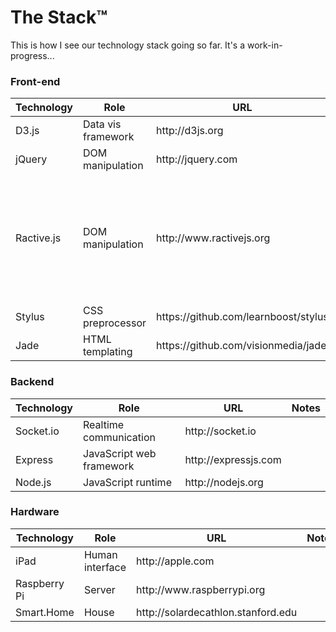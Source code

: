 # The Stack™

This is how I see our technology stack going so far. It's a work-in-progress...

### Front-end

<table>
	<thead>
		<tr>
			<th>Technology</th>
			<th>Role</th>
			<th>URL</th>
			<th>Notes</th>
		</tr>
	</thead>
	<tbody>
		<tr>
			<td>D3.js</td>
			<td>Data vis framework</td>
			<td>http://d3js.org</td>
			<td></td>
		</tr>
		<tr>
			<td>jQuery</td>
			<td>DOM manipulation</td>
			<td>http://jquery.com</td>
			<td></td>
		</tr>
		<tr>
			<td>Ractive.js</td>
			<td>DOM manipulation</td>
			<td>http://www.ractivejs.org</td>
			<td>This is just an idea... It looks pretty neat so far.</td>
		</tr>
		<tr>
			<td>Stylus</td>
			<td>CSS preprocessor</td>
			<td>https://github.com/learnboost/stylus</td>
			<td></td>
		</tr>
		<tr>
			<td>Jade</td>
			<td>HTML templating</td>
			<td>https://github.com/visionmedia/jade</td>
			<td></td>
		</tr>
	</tbody>
</table>

### Backend

<table>
	<thead>
		<tr>
			<th>Technology</th>
			<th>Role</th>
			<th>URL</th>
			<th>Notes</th>
		</tr>
	</thead>
	<tbody>
		<tr>
			<td>Socket.io</td>
			<td>Realtime communication</td>
			<td>http://socket.io</td>
			<td></td>
		</tr>
		<tr>
			<td>Express</td>
			<td>JavaScript web framework</td>
			<td>http://expressjs.com</td>
			<td></td>
		</tr>
		<tr>
			<td>Node.js</td>
			<td>JavaScript runtime</td>
			<td>http://nodejs.org</td>
			<td></td>
		</tr>
	</tbody>
</table>

### Hardware

<table>
	<thead>
		<tr>
			<th>Technology</th>
			<th>Role</th>
			<th>URL</th>
			<th>Notes</th>
		</tr>
	</thead>
	<tbody>
		<tr>
			<td>iPad</td>
			<td>Human interface</td>
			<td>http://apple.com</td>
			<td></td>
		</tr>
		<tr>
			<td>Raspberry Pi</td>
			<td>Server</td>
			<td>http://www.raspberrypi.org</td>
			<td></td>
		</tr>
		<tr>
			<td>Smart.Home</td>
			<td>House</td>
			<td>http://solardecathlon.stanford.edu</td>
			<td></td>
		</tr>
	</tbody>
</table>